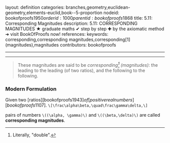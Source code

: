 layout: definition
categories: branches,geometry,euclidean-geometry,elements-euclid,book--5-proportion
nodeid: bookofproofs$1950
orderid: 1000
parentid: bookofproofs$1868
title: 5.11: Corresponding Magnitudes
description: 5.11: CORRESPONDING MAGNITUDES &#9733; graduate maths &#10004; step by step &#10010; by the axiomatic method &#10140; visit BookOfProofs now!
references: 
keywords: corresponding,corresponding magnitudes,corresponding[1] (magnitudes),magnitudes
contributors: bookofproofs

---


---



> These magnitudes are said to be *corresponding[^1] (magnitudes)*: the leading to the leading (of two ratios), and the following to the following.

### Modern Formulation

Given two [ratios][bookofproofs$1943] of [positive real numbers][bookofproofs$1107].
`\[\frac\alpha\beta,\quad\frac\gamma\delta,\]` 

pairs of numbers `\((\alpha, \gamma)\)` and `\((\beta,\delta)\)` are called **corresponding magnitudes**.

[^1]: Literally, "double".
